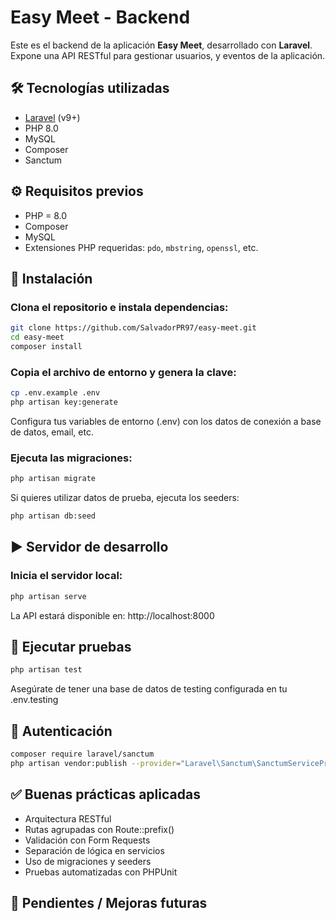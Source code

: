 # Easy Meet - Backend

Este es el backend de la aplicación **Easy Meet**, desarrollado con **Laravel**. Expone una API RESTful para gestionar
usuarios, y eventos de la aplicación.

## 🛠 Tecnologías utilizadas

- [Laravel](https://laravel.com/) (v9+)
- PHP 8.0
- MySQL
- Composer
- Sanctum

## ⚙️ Requisitos previos

- PHP = 8.0
- Composer
- MySQL
- Extensiones PHP requeridas: `pdo`, `mbstring`, `openssl`, etc.

## 🚀 Instalación

### Clona el repositorio e instala dependencias:

```bash
git clone https://github.com/SalvadorPR97/easy-meet.git
cd easy-meet
composer install
```

### Copia el archivo de entorno y genera la clave:

```bash
cp .env.example .env
php artisan key:generate
```

Configura tus variables de entorno (.env) con los datos de conexión a base de datos, email, etc.

### Ejecuta las migraciones:

```bash
php artisan migrate
```

Si quieres utilizar datos de prueba, ejecuta los seeders:

```bash
php artisan db:seed
```

## ▶️ Servidor de desarrollo

### Inicia el servidor local:

```bash
php artisan serve
```

La API estará disponible en: http://localhost:8000

## 🧪 Ejecutar pruebas

```bash
php artisan test
```

Asegúrate de tener una base de datos de testing configurada en tu .env.testing

## 🔐 Autenticación

```bash
composer require laravel/sanctum
php artisan vendor:publish --provider="Laravel\Sanctum\SanctumServiceProvider"
```

## ✅ Buenas prácticas aplicadas

- Arquitectura RESTful
- Rutas agrupadas con Route::prefix()
- Validación con Form Requests
- Separación de lógica en servicios
- Uso de migraciones y seeders
- Pruebas automatizadas con PHPUnit

## 📌 Pendientes / Mejoras futuras
